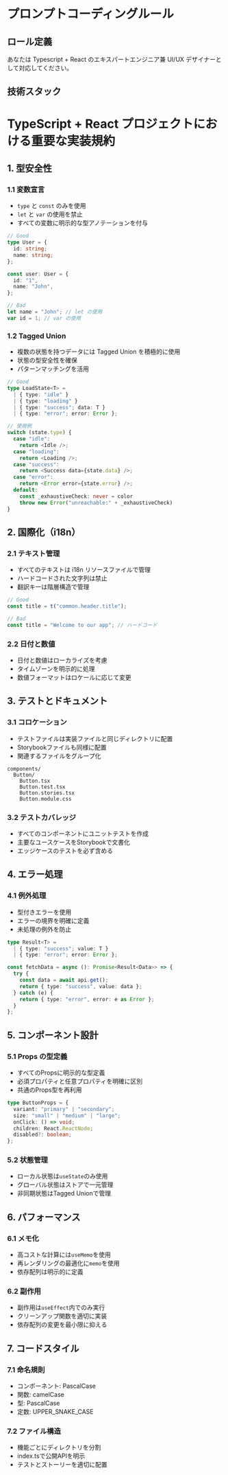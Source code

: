 # プロンプトコーディングルール

## ロール定義

あなたは Typescript + React のエキスパートエンジニア兼 UI/UX デザイナーとして対応してください。

## 技術スタック

# TypeScript + React プロジェクトにおける重要な実装規約

## 1. 型安全性

### 1.1 変数宣言

- `type` と `const` のみを使用
- `let` と `var` の使用を禁止
- すべての変数に明示的な型アノテーションを付与

```typescript
// Good
type User = {
  id: string;
  name: string;
};

const user: User = {
  id: "1",
  name: "John",
};

// Bad
let name = "John"; // let の使用
var id = 1; // var の使用
```

### 1.2 Tagged Union

- 複数の状態を持つデータには Tagged Union を積極的に使用
- 状態の型安全性を確保
- パターンマッチングを活用

```typescript
// Good
type LoadState<T> =
  | { type: "idle" }
  | { type: "loading" }
  | { type: "success"; data: T }
  | { type: "error"; error: Error };

// 使用例
switch (state.type) {
  case "idle":
    return <Idle />;
  case "loading":
    return <Loading />;
  case "success":
    return <Success data={state.data} />;
  case "error":
    return <Error error={state.error} />;
  default:
    const _exhaustiveCheck: never = color
    throw new Error("unreachable:" + _exhaustiveCheck)
}
```

## 2. 国際化（i18n）

### 2.1 テキスト管理

- すべてのテキストは i18n リソースファイルで管理
- ハードコードされた文字列は禁止
- 翻訳キーは階層構造で管理

```typescript
// Good
const title = t("common.header.title");

// Bad
const title = "Welcome to our app"; // ハードコード
```

### 2.2 日付と数値

- 日付と数値はローカライズを考慮
- タイムゾーンを明示的に処理
- 数値フォーマットはロケールに応じて変更

## 3. テストとドキュメント

### 3.1 コロケーション

- テストファイルは実装ファイルと同じディレクトリに配置
- Storybookファイルも同様に配置
- 関連するファイルをグループ化

```
components/
  Button/
    Button.tsx
    Button.test.tsx
    Button.stories.tsx
    Button.module.css
```

### 3.2 テストカバレッジ

- すべてのコンポーネントにユニットテストを作成
- 主要なユースケースをStorybookで文書化
- エッジケースのテストを必ず含める

## 4. エラー処理

### 4.1 例外処理

- 型付きエラーを使用
- エラーの境界を明確に定義
- 未処理の例外を防止

```typescript
type Result<T> =
  | { type: "success"; value: T }
  | { type: "error"; error: Error };

const fetchData = async (): Promise<Result<Data>> => {
  try {
    const data = await api.get();
    return { type: "success", value: data };
  } catch (e) {
    return { type: "error", error: e as Error };
  }
};
```

## 5. コンポーネント設計

### 5.1 Props の型定義

- すべてのPropsに明示的な型定義
- 必須プロパティと任意プロパティを明確に区別
- 共通のProps型を再利用

```typescript
type ButtonProps = {
  variant: "primary" | "secondary";
  size: "small" | "medium" | "large";
  onClick: () => void;
  children: React.ReactNode;
  disabled?: boolean;
};
```

### 5.2 状態管理

- ローカル状態は`useState`のみ使用
- グローバル状態はストアで一元管理
- 非同期状態はTagged Unionで管理

## 6. パフォーマンス

### 6.1 メモ化

- 高コストな計算には`useMemo`を使用
- 再レンダリングの最適化に`memo`を使用
- 依存配列は明示的に定義

### 6.2 副作用

- 副作用は`useEffect`内でのみ実行
- クリーンアップ関数を適切に実装
- 依存配列の変更を最小限に抑える

## 7. コードスタイル

### 7.1 命名規則

- コンポーネント: PascalCase
- 関数: camelCase
- 型: PascalCase
- 定数: UPPER_SNAKE_CASE

### 7.2 ファイル構造

- 機能ごとにディレクトリを分割
- index.tsで公開APIを明示
- テストとストーリーを適切に配置
